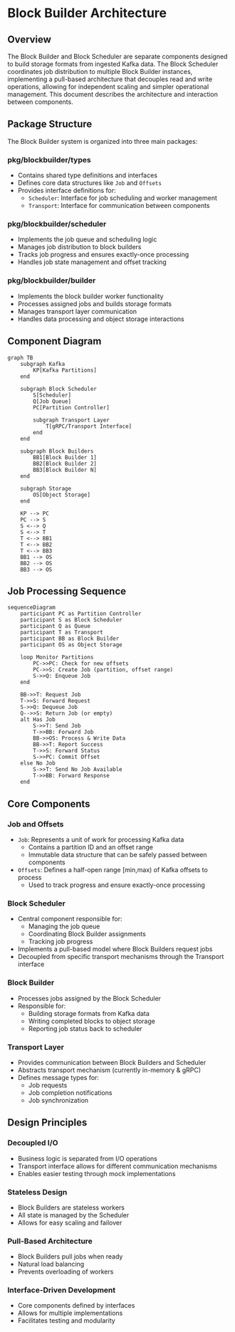 # Block Builder Architecture

## Overview

The Block Builder and Block Scheduler are separate components designed to build storage formats from ingested Kafka data. The Block Scheduler coordinates job distribution to multiple Block Builder instances, implementing a pull-based architecture that decouples read and write operations, allowing for independent scaling and simpler operational management. This document describes the architecture and interaction between components.

## Package Structure

The Block Builder system is organized into three main packages:

### pkg/blockbuilder/types
- Contains shared type definitions and interfaces
- Defines core data structures like `Job` and `Offsets`
- Provides interface definitions for:
  - `Scheduler`: Interface for job scheduling and worker management
  - `Transport`: Interface for communication between components

### pkg/blockbuilder/scheduler
- Implements the job queue and scheduling logic
- Manages job distribution to block builders
- Tracks job progress and ensures exactly-once processing
- Handles job state management and offset tracking

### pkg/blockbuilder/builder
- Implements the block builder worker functionality
- Processes assigned jobs and builds storage formats
- Manages transport layer communication
- Handles data processing and object storage interactions

## Component Diagram

```mermaid
graph TB
    subgraph Kafka
        KP[Kafka Partitions]
    end

    subgraph Block Scheduler
        S[Scheduler]
        Q[Job Queue]
        PC[Partition Controller]
        
        subgraph Transport Layer
            T[gRPC/Transport Interface]
        end
    end

    subgraph Block Builders
        BB1[Block Builder 1]
        BB2[Block Builder 2]
        BB3[Block Builder N]
    end

    subgraph Storage
        OS[Object Storage]
    end

    KP --> PC
    PC --> S
    S <--> Q
    S <--> T
    T <--> BB1
    T <--> BB2
    T <--> BB3
    BB1 --> OS
    BB2 --> OS
    BB3 --> OS
```

## Job Processing Sequence

```mermaid
sequenceDiagram
    participant PC as Partition Controller
    participant S as Block Scheduler
    participant Q as Queue
    participant T as Transport
    participant BB as Block Builder
    participant OS as Object Storage

    loop Monitor Partitions
        PC->>PC: Check for new offsets
        PC->>S: Create Job (partition, offset range)
        S->>Q: Enqueue Job
    end

    BB->>T: Request Job
    T->>S: Forward Request
    S->>Q: Dequeue Job
    Q-->>S: Return Job (or empty)
    alt Has Job
        S->>T: Send Job
        T->>BB: Forward Job
        BB->>OS: Process & Write Data
        BB->>T: Report Success
        T->>S: Forward Status
        S->>PC: Commit Offset
    else No Job
        S->>T: Send No Job Available
        T->>BB: Forward Response
    end
```

## Core Components

### Job and Offsets
- `Job`: Represents a unit of work for processing Kafka data
  - Contains a partition ID and an offset range
  - Immutable data structure that can be safely passed between components
- `Offsets`: Defines a half-open range [min,max) of Kafka offsets to process
  - Used to track progress and ensure exactly-once processing

### Block Scheduler
- Central component responsible for:
  - Managing the job queue
  - Coordinating Block Builder assignments
  - Tracking job progress
- Implements a pull-based model where Block Builders request jobs
- Decoupled from specific transport mechanisms through the Transport interface

### Block Builder
- Processes jobs assigned by the Block Scheduler
- Responsible for:
  - Building storage formats from Kafka data
  - Writing completed blocks to object storage
  - Reporting job status back to scheduler

### Transport Layer
- Provides communication between Block Builders and Scheduler
- Abstracts transport mechanism (currently in-memory & gRPC)
- Defines message types for:
  - Job requests
  - Job completion notifications
  - Job synchronization

## Design Principles

###  Decoupled I/O
- Business logic is separated from I/O operations
- Transport interface allows for different communication mechanisms
- Enables easier testing through mock implementations

### Stateless Design
- Block Builders are stateless workers
- All state is managed by the Scheduler
- Allows for easy scaling and failover

### Pull-Based Architecture
- Block Builders pull jobs when ready
- Natural load balancing
- Prevents overloading of workers


### Interface-Driven Development
- Core components defined by interfaces
- Allows for multiple implementations
- Facilitates testing and modularity
